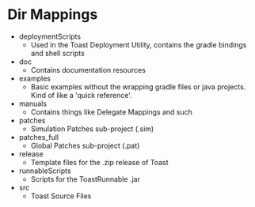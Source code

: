 Dir Mappings
====

- deploymentScripts
  - Used in the Toast Deployment Utility, contains the gradle bindings and shell scripts
- doc
  - Contains documentation resources
- examples
  - Basic examples without the wrapping gradle files or java projects. Kind of like a 'quick reference'.
- manuals
  - Contains things like Delegate Mappings and such
- patches
  - Simulation Patches sub-project (.sim)
- patches_full
  - Global Patches sub-project (.pat)
- release
  - Template files for the .zip release of Toast
- runnableScripts
  - Scripts for the ToastRunnable .jar
- src
  - Toast Source Files
